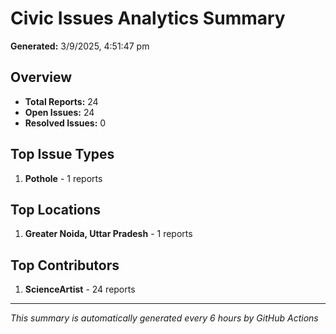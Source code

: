 #  Civic Issues Analytics Summary

**Generated:** 3/9/2025, 4:51:47 pm

##  Overview
- **Total Reports:** 24
- **Open Issues:** 24
- **Resolved Issues:** 0

##  Top Issue Types
1. **Pothole** - 1 reports

##  Top Locations
1. **Greater Noida, Uttar Pradesh** - 1 reports

##  Top Contributors
1. **ScienceArtist** - 24 reports

---
*This summary is automatically generated every 6 hours by GitHub Actions*
